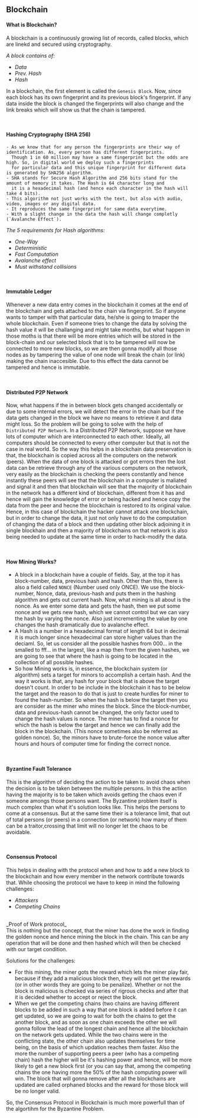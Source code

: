 ## **Blockchain**

#### **What is Blockchain?**
A blockchain is a continuously growing list of records, called blocks, which are linekd and secured using cryptography.

_A block contains of:_
- _Data_
- _Prev. Hash_
- _Hash_

In a blockchain, the first element is called the `Genesis Block`. Now, since each block has its own fingerprint and its
previous block's fingerprint. If any data inside the block is changed the fingerprints will also change and the link breaks
which will show us that the chain is tampered.

<br>

#### **Hashing Cryptography (SHA 256)**
    - As we know that for any person the fingerprints are their way of identification. As, every person has different fingerprints.
      Though 1 in 60 million may have a same fingerprint but the odds are high. So, in digital world we deploy such a fingerprints
      for particular data and this unique fingerprint for different data is generated by SHA256 algorithm.
    - SHA stands for Secure Hash Algorithm and 256 bits stand for the amount of memory it takes. The Hash is 64 character long and
      it is a hexadecimal hash (and hence each character in the hash will take 4 bits).
    - This algorithm not just works with the text, but also with audio, video, images or any digital data.
    - It reproduces the same fingerprint for same data everytime.
    - With a slight change in the data the hash will change completly (`Avalanche Effect`).

_The 5 requirements for Hash algorithms:_
- _One-Way_
- _Deterministic_
- _Fast Computation_
- _Avalanche effect_
- _Must withstand collisions_

<br>

#### **Immutable Ledger**
Whenever a new data entry comes in the blockchain it comes at the end of the blockchain and gets attached to the chain via
fingerprint. So if anyone wants to tamper with that particular data, he/she is going to tmaper the whole blockchain. Even if
someone tries to change the data by solving the hash value it will be challanging and might take months, but what happen in
those moths is that there will be more entries which will be stored in the block-chain and our selected block that is to be
tampered will now be connected to more new blocks, so we are then gonna modify all those nodes as by tampering the value of
one node will break the chain (or link) making the chain inaccesible. Due to this effect the data cannot be tampered and
hence is immutable.

<br>

#### **Distributed P2P Network**
Now, what happens if the in between block gets changed accidentally or due to some internal errors, we will detect the error
in the chain but if the data gets changed in the block we have no means to retrieve it and data might loss. So the problem
will be going to solve with the help of `Distributed P2P Network`. In a Distributed P2P Network, suppose we have lots of
computer which are interconnected to each other. Ideally, all computers should be connected to every other computer but that
is not the case in real world. So the way this helps in a blockchain data preservation is that, the blockchain is copied
across all the computers on the network (peers). When the data of one block is attacked or got errors then the lost data can 
be retrieve through any of the various computers on the network, very easily as the blockchain is checking the peers constantly
and hence instantly these peers will see that the blockchain in a computer is maliated and signal it and then that blockchain 
will see that the majority of blockchain in the network has a different kind of blockchain, different from it has and hence will
gain the knowledge of error or being hacked and hence copy the data from the peer and hecne the blockchain is restored to its
original value.
Hence, in this case of blockchain the hacker cannot attack one blockchain, but in order to change the data, it just not only have
to do the computation of changing the data of a block and then updating other block adjoining it in single blockhain and then a
majority of blockchains on that network is also being needed to update at the same time in order to hack-modify the data.

<br>

#### **How Mining Works?**
- A block in a blockchain have a couple of fields. Say, at the top it has block-number, data, previous hash and hash. Other than
  this, there is also a field called `NONCE` (Number used only ONCE). We use the block-number, Nonce, data, previous-hash and puts
  them in the hashing algorithm and gets out current hash. Now, what mining is all about is the nonce. As we enter some data and
  gets the hash, then we put some nonce and we gets new hash, which we cannot control but we can vary the hash by varying the nonce.
  Also just incrementing the value by one changes the hash dramatically due to avalanche effect.
- A Hash is a number in a hexadecimal format of length 64 but in decimal it is much longer since hexadecimal can store higher values
  than the deciaml. So, let us consider all the possible hashes from 000... in the smalled to fff... in the largest, like a map then
  from the given hashes, we are going to see that where the hash is going to be located in the collection of all possible hashes.
- So how Mining works is, in essence, the blockchain system (or algorithm) sets a target for minors to accomplish a certain hash. And
  the way it works is that, any hash for your block that is above the target doesn't count. In order to be include in the blockchain
  it has to be below the target and the reason to do that is just to create hurdles for miner to found the hash-number. So when the hash
  is below the target then you are consider as the miner who mines the block. Since the block-number, data and previous-hash cannot be
  changed, the only factor used to change the hash values is nonce. The miner has to find a nonce for which the hash is below the target
  and hence we can finally add the block in the blockchain. (This nonce sometimes also be referred as golden nonce). So, the minors have
  to brute-force the nonce value after hours and hours of computer time for finding the correct nonce.

<br>

#### **Byzantine Fault Tolerance**
This is the algorithm of deciding the action to be taken to avoid chaos when the decision is to be taken between the multiple persons.
In this the action having the majority is to be taken which avoids getting the chaos even if someone amongs those persons want. The
Byzantine problem itself is much complex than what it's solution looks like. This helps the persons to come at a consensus. But at the
same time their is a tolerance limit, that out of total persons (or peers) in a connection (or network) how many of them can be a 
traitor,crossing that limit will no longer let the chaos to be avoidable.

<br>

#### **Consensus Protocol**
This helps in dealing with the protocol when and how to add a new block to the blockchain and how every member in the network contribute
towards that. While choosing the protocol we have to keep in mind the following challenges: 
- _Attackers_
- _Competing Chains_   
<br>
_Proof of Work protocol_ <br>
This is nothing but the concept, that the miner has done the work in finding the golden nonce and hence mining the block in the chain.
This can be any operation that will be done and then hashed which will then be checked with our target condition.

Solutions for the challenges:
- For this mining, the miner gots the reward which lets the miner play fair, because if they add a malicious block then, they will 
  not get the rewards (or in other words they are going to be penalize). Whether or not the block is malicious is checked via series of
   rigrous checks and after that it is decided whether to accept or reject the block.
- When we get the competing chains (two chains are having different blocks to be added in such a way that one block is added before it 
  can get updated, so we are going to wait for both the chains to get the another block, and as soon as one chain exceeds the other we 
  will gonna follow the lead of the longest chain and hence all the blockchain on the network gets updated. While the two chains were in 
  the conflicting state, the other chain also updates themselves for time being, on the basis of which updation reaches them faster. 
  Also the more the number of supporting peers a peer (who has a competing chain) hash the higher will be it's hashing power and hence, 
  will be more likely to get a new block first (or you can say that, among the competing chains the one having more the 50% of the hash 
  computing power will win. The block that will gonna remove after all the blockchains are updated are called orphaned blocks and the 
  reward for those block will be no longer valid.

So, the Consensus Protocol in Blockchain is much more powerfull than of the algortihm for the Byzantine Problem.
